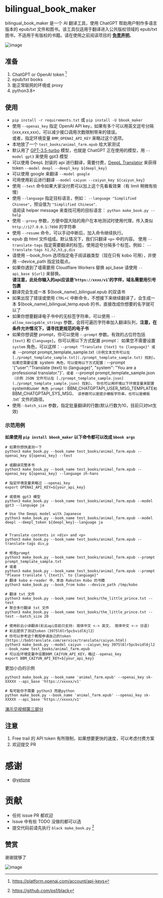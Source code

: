 # bilingual_book_maker

bilingual_book_maker 是一个 AI 翻译工具，使用 ChatGPT 帮助用户制作多语言版本的 epub/txt 文件和图书。该工具仅适用于翻译进入公共版权领域的 epub/txt 图书，不适用于有版权的书籍。请在使用之前阅读项目的 **[免责声明](./disclaimer.md)**。

![image](https://user-images.githubusercontent.com/15976103/222317531-a05317c5-4eee-49de-95cd-04063d9539d9.png)


## 准备

1. ChatGPT or OpenAI token [^token]
2. epub/txt books
3. 能正常联网的环境或 proxy
4. python3.8+


## 使用

- `pip install -r requirements.txt` 或 `pip install -U bbook_maker`
- 使用 `--openai_key` 指定 OpenAI API key，如果有多个可以用英文逗号分隔(xxx,xxx,xxx)，可以减少接口调用次数限制带来的错误。  
   或者，指定环境变量 `BMM_OPENAI_API_KEY` 来略过这个选项。
- 本地放了一个 `test_books/animal_farm.epub` 给大家测试
- 默认用了 [GPT-3.5-turbo](https://openai.com/blog/introducing-chatgpt-and-whisper-apis) 模型，也就是 ChatGPT 正在使用的模型，用 `--model gpt3` 来使用 gpt3 模型
- 可以使用 DeepL 封装的 api 进行翻译，需要付费，[DeepL Translator](https://rapidapi.com/splintPRO/api/deepl-translator) 来获得 token  `--model deepl --deepl_key ${deepl_key}`
- 可以使用 google 来翻译 `--model google`
- 可用使用彩云进行翻译 `--model caiyun --caiyun_key ${caiyun_key}`
- 使用 `--test` 命令如果大家没付费可以加上这个先看看效果（有 limit 稍微有些慢）
- 使用 `--language` 指定目标语言，例如： `--language "Simplified Chinese"`，预设值为 `"Simplified Chinese"`.  
   请阅读 helper message 来查找可用的目标语言：  `python make_book.py --help`
- 使用 `--proxy` 参数，方便中国大陆的用户在本地测试时使用代理，传入类似 `http://127.0.0.1:7890` 的字符串
- 使用 `--resume` 命令，可以手动中断后，加入命令继续执行。
- epub 由 html 文件组成。默认情况下，我们只翻译 `<p>` 中的内容。
   使用 `--translate-tags` 指定需要翻译的标签。使用逗号分隔多个标签。例如：
   `--translate-tags h1,h2,h3,p,div`
- 请使用 --book_from 选项指定电子阅读器类型（现在只有 kobo 可用），并使用 --device_path 指定挂载点。
- 如果你遇到了墙需要用 Cloudflare Workers 替换 api_base 请使用 `--api_base ${url}` 来替换。  
   **请注意，此处你输入的api应该是'`https://xxxx/v1`'的字样，域名需要用引号包裹**
- 翻译完会生成一本 ${book_name}_bilingual.epub 的双语书
- 如果出现了错误或使用 `CTRL+C` 中断命令，不想接下来继续翻译了，会生成一本 ${book_name}_bilingual_temp.epub 的书，直接改成你想要的名字就可以了
- 如果你想要翻译电子书中的无标签字符串，可以使用 `--allow_navigable_strings` 参数，会将可遍历字符串加入翻译队列，**注意，在条件允许情况下，请寻找更规范的电子书**
- 如果你想调整 prompt，你可以使用 `--prompt` 参数。有效的占位符包括 `{text}` 和 `{language}`。你可以用以下方式配置 prompt：
   如果您不需要设置 `system` 角色，可以这样：`--prompt "Translate {text} to {language}" 或者 `--prompt prompt_template_sample.txt`（示例文本文件可以在 [./prompt_template_sample.txt](./prompt_template_sample.txt) 找到）。
   如果您需要设置 `system` 角色，可以使用以下方式配置：`--prompt '{"user":"Translate {text} to {language}", "system": "You are a professional translator."}'`，或者 `--prompt prompt_template_sample.json`（示例 JSON 文件可以在 [./prompt_template_sample.json](./prompt_template_sample.json) 找到）。
   你也可以用环境以下环境变量来配置 `system` 和 `user` 角色 prompt：`BBM_CHATGPTAPI_USER_MSG_TEMPLATE` 和 `BBM_CHATGPTAPI_SYS_MSG`。
该参数可以是提示模板字符串，也可以是模板 `.txt` 文件的路径。
- 使用`--batch_size` 参数，指定批量翻译的行数(默认行数为10，目前只对txt生效)


### 示范用例

**如果使用 `pip install bbook_maker` 以下命令都可以改成 `bbook args`**

```shell
# 如果你想快速测一下
python3 make_book.py --book_name test_books/animal_farm.epub --openai_key ${openai_key} --test

# 或翻译完整本书
python3 make_book.py --book_name test_books/animal_farm.epub --openai_key ${openai_key} --language zh-hans

# 指定环境变量来略过 --openai_key
export OPENAI_API_KEY=${your_api_key}

# 或使用 gpt3 模型
python3 make_book.py --book_name test_books/animal_farm.epub --model gpt3 --language ja

# Use the DeepL model with Japanese
python3 make_book.py --book_name test_books/animal_farm.epub --model deepl --deepl_token ${deepl_key}--language ja


# Translate contents in <div> and <p>
python3 make_book.py --book_name test_books/animal_farm.epub --translate-tags div,p

# 修改prompt
python3 make_book.py --book_name test_books/animal_farm.epub --prompt prompt_template_sample.txt
# 或者
python3 make_book.py --book_name test_books/animal_farm.epub --prompt "Please translate \`{text}\` to {language}"
# 翻译 kobo e-reader 中，來自 Rakuten Kobo 的书籍
python3 make_book.py --book_from kobo --device_path /tmp/kobo

# 翻译 txt 文件
python3 make_book.py --book_name test_books/the_little_prince.txt --test 
# 聚合多行翻译 txt 文件 
python3 make_book.py --book_name test_books/the_little_prince.txt --test --batch_size 20

# 使用彩云小译翻译(彩云api目前只支持: 简体中文 <-> 英文， 简体中文 <-> 日语)
# 彩云提供了测试token（3975l6lr5pcbvidl6jl2）
# 你可以参考这个教程申请自己的token (https://bobtranslate.com/service/translate/caiyun.html)
python3 make_book.py --model caiyun --caiyun_key 3975l6lr5pcbvidl6jl2 --book_name test_books/animal_farm.epub
# 可以在环境变量中设置BBM_CAIYUN_API_KEY，略过--openai_key
export BBM_CAIYUN_API_KEY=${your_api_key}

```

更加小白的示例
```shell
python3 make_book.py --book_name 'animal_farm.epub' --openai_key sk-XXXXX --api_base 'https://xxxxx/v1'

# 有可能你不需要 python3 而是python
python make_book.py --book_name 'animal_farm.epub' --openai_key sk-XXXXX --api_base 'https://xxxxx/v1'
```

[演示见视频第三部分](https://www.bilibili.com/video/BV1xg4y1s7Rk)


## 注意

1. Free trail 的 API token 有所限制，如果想要更快的速度，可以考虑付费方案
2. 欢迎提交 PR


# 感谢

- @[yetone](https://github.com/yetone)

# 贡献

- 任何 issue PR 都欢迎
- Issue 中有些 TODO 没做的都可以选
- 提交代码前请先执行 `black make_book.py` [^black]

## 赞赏

谢谢就够了

![image](https://user-images.githubusercontent.com/15976103/222407199-1ed8930c-13a8-402b-9993-aaac8ee84744.png)

[^token]: https://platform.openai.com/account/api-keys
[^black]: https://github.com/psf/black
